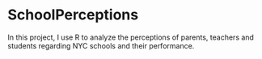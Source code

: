 # SchoolPerceptions
In this project, I use R to analyze the perceptions of parents, teachers and students regarding NYC schools and their performance.
